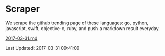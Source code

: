 # Scraper

We scrape the github trending page of these languages: go, python, javascript, swift, objective-c, ruby, and push a markdown result everyday.

[2017-03-31.md](https://github.com/henson/Scraper/blob/master/2017-03-31.md)

Last Updated: 2017-03-31 09:41:09